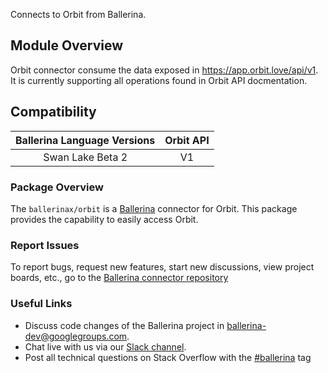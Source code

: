 Connects to Orbit from Ballerina.

## Module Overview

Orbit connector consume the data exposed in https://app.orbit.love/api/v1. It is currently supporting all operations found in Orbit API docmentation.

## Compatibility

| Ballerina Language Versions  |             Orbit API             |
|:----------------------------:|:---------------------------------:|
|       Swan Lake Beta 2       |                 V1                |

### Package Overview
The `ballerinax/orbit` is a [Ballerina](https://ballerina.io/) connector for Orbit.
This package provides the capability to easily access Orbit.
### Report Issues
To report bugs, request new features, start new discussions, view project boards, etc., go to the [Ballerina connector repository](link)
### Useful Links
- Discuss code changes of the Ballerina project in [ballerina-dev@googlegroups.com](mailto:ballerina-dev@googlegroups.com).
- Chat live with us via our [Slack channel](https://ballerina.io/community/slack/).
- Post all technical questions on Stack Overflow with the [#ballerina](https://stackoverflow.com/questions/tagged/ballerina) tag

